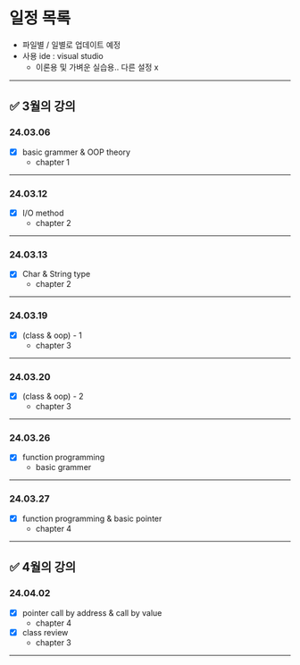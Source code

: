 # **일정 목록**

- 파일별 / 일별로 업데이트 예정
- 사용 ide : visual studio
    - 이론용 및 가벼운 실습용.. 다른 설정 x

___

## ✅ 3월의 강의

### 24.03.06

- [x] basic grammer & OOP theory
    - chapter 1

___

### 24.03.12

- [x] I/O method
    - chapter 2

___

### 24.03.13

- [x] Char & String type
    - chapter 2

___

### 24.03.19

- [x] (class & oop) - 1
    - chapter 3

___

### 24.03.20

- [x] (class & oop) - 2
    - chapter 3

___

### 24.03.26

- [x] function programming
    - basic grammer

___

### 24.03.27

- [x] function programming & basic pointer
    - chapter 4

___

## ✅ 4월의 강의

### 24.04.02

- [x] pointer call by address & call by value
    - chapter 4
- [x] class review
    - chapter 3

___
